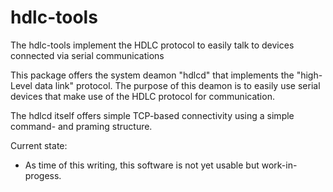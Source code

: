 # hdlc-tools
The hdlc-tools implement the HDLC protocol to easily talk to devices connected via serial communications

This package offers the system deamon "hdlcd" that implements the "high-Level data link" protocol. The purpose of
this deamon is to easily use serial devices that make use of the HDLC protocol for communication.

The hdlcd itself offers simple TCP-based connectivity using a simple command- and praming structure.

Current state:
- As time of this writing, this software is not yet usable but work-in-progess.
